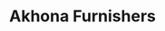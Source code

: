 ---
title: "Akhona Furnishers"
url: /johannesburg/akhona-furnishers-lilian-ngoyi-street/
shop: Möbel
---